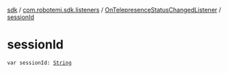 [sdk](../../index.md) / [com.robotemi.sdk.listeners](../index.md) / [OnTelepresenceStatusChangedListener](index.md) / [sessionId](./session-id.md)

# sessionId

`var sessionId: `[`String`](https://kotlinlang.org/api/latest/jvm/stdlib/kotlin/-string/index.html)